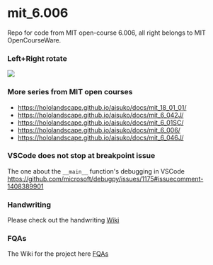 # mit_6.006
Repo for code from MIT open-course 6.006, all right belongs to MIT OpenCourseWare.

### Left+Right rotate
![](https://hostux.social/system/media_attachments/files/109/809/443/564/226/555/original/3e0f52001565a459.jpeg)

### More series from MIT open courses
* https://hololandscape.github.io/aisuko/docs/mit_18_01_01/
* https://hololandscape.github.io/aisuko/docs/mit_6_042J/
* https://hololandscape.github.io/aisuko/docs/mit_6_01SC/
* https://hololandscape.github.io/aisuko/docs/mit_6_006/
* https://hololandscape.github.io/aisuko/docs/mit_6_046J/

### VSCode does not stop at breakpoint issue
The one about the `__main__` function's debugging in VSCode
https://github.com/microsoft/debugpy/issues/1175#issuecomment-1408389901

### Handwriting
Please check out the handwriting [Wiki](https://github.com/Aisuko/mit_6.006/wiki)

### FQAs
The Wiki for the project here [FQAs](https://github.com/Aisuko/mit_6.006/wiki/FQAs)
